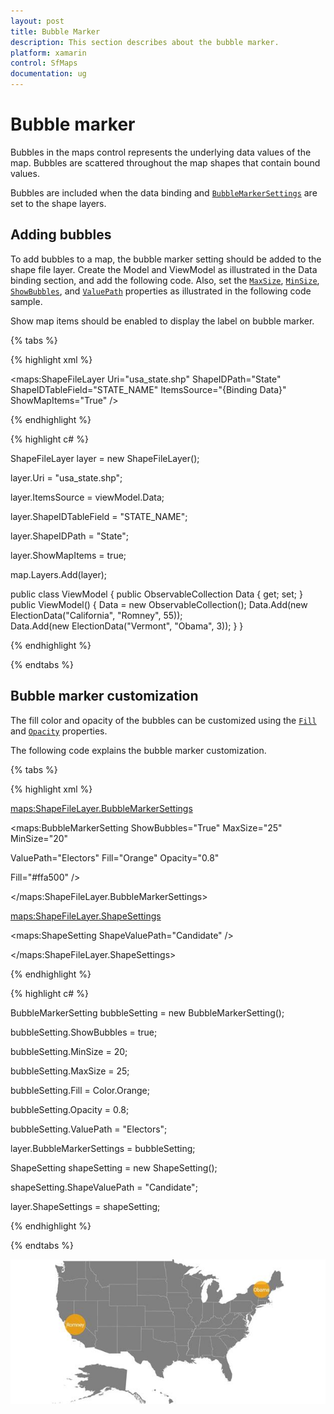 ```yaml
---
layout: post
title: Bubble Marker
description: This section describes about the bubble marker.
platform: xamarin
control: SfMaps
documentation: ug
---
```

# Bubble marker

Bubbles in the maps control represents the underlying data values of the map. Bubbles are scattered throughout the map shapes that contain bound values.

Bubbles are included when the data binding and [`BubbleMarkerSettings`](https://help.syncfusion.com/cr/cref_files/xamarin/sfmaps/Syncfusion.SfMaps.XForms~Syncfusion.SfMaps.XForms.ShapeFileLayer~BubbleMarkerSettings.html# ) are set to the shape layers.

## Adding bubbles

To add bubbles to a map, the bubble marker setting should be added to the shape file layer. Create the Model and ViewModel as illustrated in the Data binding section, and add the following code. Also, set the [`MaxSize`](https://help.syncfusion.com/cr/cref_files/xamarin/sfmaps/Syncfusion.SfMaps.XForms~Syncfusion.SfMaps.XForms.BubbleMarkerSetting~MaxSize.html#), [`MinSize`](https://help.syncfusion.com/cr/cref_files/xamarin/sfmaps/Syncfusion.SfMaps.XForms~Syncfusion.SfMaps.XForms.BubbleMarkerSetting~MinSize.html#), [`ShowBubbles`](https://help.syncfusion.com/cr/cref_files/xamarin/sfmaps/Syncfusion.SfMaps.XForms~Syncfusion.SfMaps.XForms.BubbleMarkerSetting~ShowBubbles.html#), and [`ValuePath`](https://help.syncfusion.com/cr/cref_files/xamarin/sfmaps/Syncfusion.SfMaps.XForms~Syncfusion.SfMaps.XForms.BubbleMarkerSetting~ValuePath.html#) properties as illustrated in the following code sample.

Show map items should be enabled to display the label on bubble marker.

{% tabs %}

{% highlight xml %}

<maps:ShapeFileLayer  Uri="usa_state.shp"  ShapeIDPath="State"  ShapeIDTableField="STATE_NAME" 
ItemsSource="{Binding Data}"  ShowMapItems="True"  />

{% endhighlight %}

{% highlight c# %}

ShapeFileLayer layer = new ShapeFileLayer();

layer.Uri = "usa_state.shp";

layer.ItemsSource = viewModel.Data;

layer.ShapeIDTableField = "STATE_NAME";

layer.ShapeIDPath = "State";

layer.ShowMapItems = true;

map.Layers.Add(layer);

public class ViewModel
    {
        public ObservableCollection<ElectionData> Data { get; set; }
        public ViewModel()
        {
            Data = new ObservableCollection<ElectionData>();
            Data.Add(new ElectionData("California", "Romney", 55));            
            Data.Add(new ElectionData("Vermont", "Obama", 3));
        }
    }


{% endhighlight %}

{% endtabs %}

## Bubble marker customization

The fill color and opacity of the bubbles can be customized using the [`Fill`](https://help.syncfusion.com/cr/cref_files/xamarin/sfmaps/Syncfusion.SfMaps.XForms~Syncfusion.SfMaps.XForms.BubbleMarkerSetting~Fill.html#) and [`Opacity`](https://help.syncfusion.com/cr/cref_files/xamarin/sfmaps/Syncfusion.SfMaps.XForms~Syncfusion.SfMaps.XForms.BubbleMarkerSetting~Opacity.html#)  properties.

The following code explains the bubble marker customization.

{% tabs %}

{% highlight xml %}

<maps:ShapeFileLayer.BubbleMarkerSettings>

<maps:BubbleMarkerSetting ShowBubbles="True"  MaxSize="25" MinSize="20"

ValuePath="Electors" Fill="Orange" Opacity="0.8"                                                       

Fill="#ffa500" />

</maps:ShapeFileLayer.BubbleMarkerSettings>

<maps:ShapeFileLayer.ShapeSettings>

<maps:ShapeSetting ShapeValuePath="Candidate" />

</maps:ShapeFileLayer.ShapeSettings>

{% endhighlight %}

{% highlight c# %}

BubbleMarkerSetting bubbleSetting = new BubbleMarkerSetting();

bubbleSetting.ShowBubbles = true;

bubbleSetting.MinSize = 20;

bubbleSetting.MaxSize = 25;         

bubbleSetting.Fill = Color.Orange;

bubbleSetting.Opacity = 0.8;           

bubbleSetting.ValuePath = "Electors";

layer.BubbleMarkerSettings = bubbleSetting;

ShapeSetting shapeSetting = new ShapeSetting();

shapeSetting.ShapeValuePath = "Candidate";

layer.ShapeSettings = shapeSetting;

{% endhighlight %}

{% endtabs %}

![](Images/BubbleMarker_img1.jpeg)


